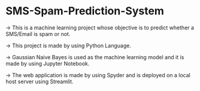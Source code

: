 # SMS-Spam-Prediction-System
-> This is a machine learning project whose objective is to predict whether a SMS/Email is spam or not.

-> This project is made by using Python Language.

-> Gaussian Naive Bayes is used as the machine learning model and it is made by using Jupyter Notebook.

-> The web application is made by using Spyder and is deployed on a local host server using Streamlit.
